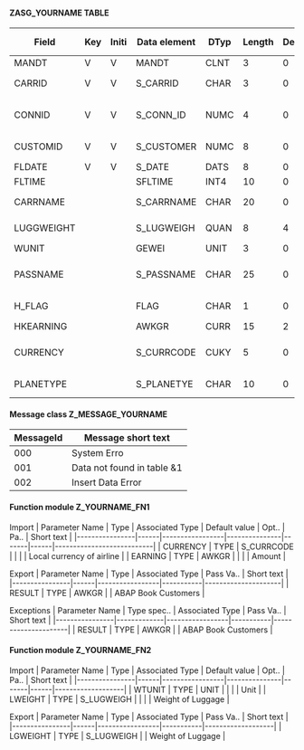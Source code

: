 #### ZASG_YOURNAME TABLE

| Field      | Key | Initi | Data element | DTyp | Length | Decimal | Short Description         |
|------------|-----|-------|--------------|------|--------|---------|---------------------------|
| MANDT      | V   | V     | MANDT        | CLNT | 3      | 0       | Client                    |
| CARRID     | V   | V     | S_CARRID     | CHAR | 3      | 0       | Airline Code              |
| CONNID     | V   | V     | S_CONN_ID    | NUMC | 4      | 0       | Flight Connection Number  |
| CUSTOMID   | V   | V     | S_CUSTOMER   | NUMC | 8      | 0       | Customer Number           |
| FLDATE     | V   | V     | S_DATE       | DATS | 8      | 0       | Flight date               |
| FLTIME     |     |       | SFLTIME      | INT4 | 10     | 0       | Flight time               |
| CARRNAME   |     |       | S_CARRNAME   | CHAR | 20     | 0       | Airline name              |
| LUGGWEIGHT |     |       | S_LUGWEIGH   | QUAN | 8      | 4       | Weight of Luggage         |
| WUNIT      |     |       | GEWEI        | UNIT | 3      | 0       | Weight Unit               |
| PASSNAME   |     |       | S_PASSNAME   | CHAR | 25     | 0       | Name of the Passenger     |
| H_FLAG     |     |       | FLAG         | CHAR | 1      | 0       | General Flag              |
| HKEARNING  |     |       | AWKGR        | CURR | 15     | 2       | Amount                    |
| CURRENCY   |     |       | S_CURRCODE   | CUKY | 5      | 0       | Local currency of airline |
| PLANETYPE  |     |       | S_PLANETYE   | CHAR | 10     | 0       | PLANE TYPE                |


#### Message class Z_MESSAGE_YOURNAME 

| MessageId | Message short text         |
|-----------|----------------------------|
| 000       | System Erro                |
| 001       | Data not found in table &1 |
| 002       | Insert Data Error          |

#### Function module Z_YOURNAME_FN1

Import 
| Parameter Name | Type | Associated Type | Default value | Opt.. | Pa.. | Short text                |
|----------------|------|-----------------|---------------|-------|------|---------------------------|
| CURRENCY       | TYPE | S_CURRCODE      |               |       |      | Local currency of airline |
| EARNING        | TYPE | AWKGR           |               |       |      | Amount                    |


Export
| Parameter Name | Type | Associated Type | Pass Va.. | Short text          |
|----------------|------|-----------------|-----------|---------------------|
| RESULT         | TYPE | AWKGR           |           | ABAP Book Customers |

Exceptions
| Parameter Name | Type spec.. | Associated Type | Pass Va.. | Short text          |
|----------------|-------------|-----------------|-----------|---------------------|
| RESULT         | TYPE        | AWKGR           |           | ABAP Book Customers |


#### Function module Z_YOURNAME_FN2
Import
| Parameter Name | Type | Associated Type | Default value | Opt.. | Pa.. | Short text        |
|----------------|------|-----------------|---------------|-------|------|-------------------|
| WTUNIT         | TYPE | UNIT            |               |       |      | Unit              |
| LWEIGHT        | TYPE | S_LUGWEIGH      |               |       |      | Weight of Luggage |

Export
| Parameter Name | Type | Associated Type | Pass Va.. | Short text        |
|----------------|------|-----------------|-----------|-------------------|
| LGWEIGHT       | TYPE | S_LUGWEIGH      |           | Weight of Luggage |